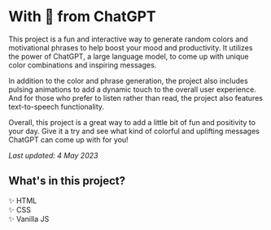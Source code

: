 # With 💚 from ChatGPT

This project is a fun and interactive way to generate random colors and motivational phrases to help boost your mood and productivity. It utilizes the power of ChatGPT, a large language model, to come up with unique color combinations and inspiring messages.

In addition to the color and phrase generation, the project also includes pulsing animations to add a dynamic touch to the overall user experience. And for those who prefer to listen rather than read, the project also features text-to-speech functionality.

Overall, this project is a great way to add a little bit of fun and positivity to your day. Give it a try and see what kind of colorful and uplifting messages ChatGPT can come up with for you!

_Last updated: 4 May 2023_

## What's in this project?

✨ HTML  
✨ CSS  
✨ Vanilla JS
